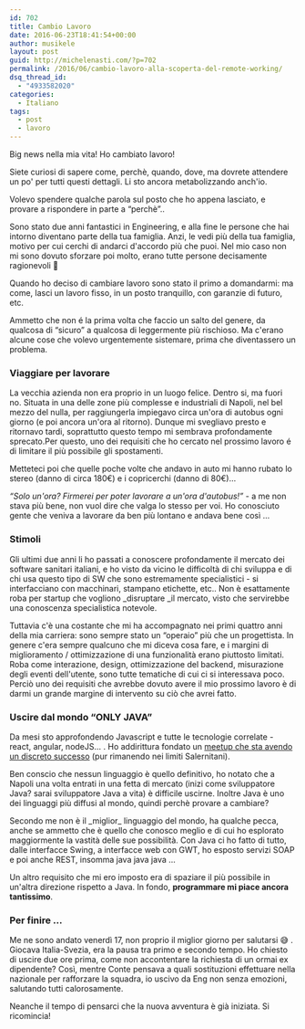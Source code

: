 ```yaml
---
id: 702
title: Cambio Lavoro
date: 2016-06-23T18:41:54+00:00
author: musikele
layout: post
guid: http://michelenasti.com/?p=702
permalink: /2016/06/cambio-lavoro-alla-scoperta-del-remote-working/
dsq_thread_id:
  - "4933582020"
categories:
  - Italiano
tags:
  - post
  - lavoro
---
```

Big news nella mia vita! Ho cambiato lavoro!

Siete curiosi di sapere come, perchè, quando, dove, ma dovrete attendere un po' per tutti questi dettagli. Li sto ancora metabolizzando anch'io.

Volevo spendere qualche parola sul posto che ho appena lasciato, e provare a rispondere in parte a &#8220;perchè&#8221;..

Sono stato due anni fantastici in Engineering, e alla fine le persone che hai intorno diventano parte della tua famiglia. Anzi, le vedi più della tua famiglia, motivo per cui cerchi di andarci d'accordo più che puoi. Nel mio caso non mi sono dovuto sforzare poi molto, erano tutte persone decisamente ragionevoli 🙂

Quando ho deciso di cambiare lavoro sono stato il primo a domandarmi: ma come, lasci un lavoro fisso, in un posto tranquillo, con garanzie di futuro, etc.
  
Ammetto che non é la prima volta che faccio un salto del genere, da qualcosa di &#8220;sicuro&#8221; a qualcosa di leggermente più rischioso. Ma c'erano alcune cose che volevo urgentemente sistemare, prima che diventassero un problema.

### Viaggiare per lavorare

La vecchia azienda non era proprio in un luogo felice. Dentro si, ma fuori no. Situata in una delle zone più complesse e industriali di Napoli, nel bel mezzo del nulla, per raggiungerla impiegavo circa un'ora di autobus ogni giorno (e poi ancora un'ora al ritorno). Dunque mi svegliavo presto e ritornavo tardi, soprattutto questo tempo mi sembrava profondamente sprecato.Per questo, uno dei requisiti che ho cercato nel prossimo lavoro é di limitare il più possibile gli spostamenti.

Metteteci poi che quelle poche volte che andavo in auto mi hanno rubato lo stereo (danno di circa 180€) e i copricerchi (danno di 80€)...

_&#8220;Solo un'ora? Firmerei per poter lavorare a un'ora d'autobus!&#8221;_ - a me non stava più bene, non vuol dire che valga lo stesso per voi. Ho conosciuto gente che veniva a lavorare da ben più lontano e andava bene così ...

### Stimoli

Gli ultimi due anni li ho passati a conoscere profondamente il mercato dei software sanitari italiani, e ho visto da vicino le difficoltà di chi sviluppa e di chi usa questo tipo di SW che sono estremamente specialistici - si interfacciano con macchinari, stampano etichette, etc.. Non è esattamente roba per startup che vogliono _disruptare _il mercato, visto che servirebbe una conoscenza specialistica notevole.

Tuttavia c'è una costante che mi ha accompagnato nei primi quattro anni della mia carriera: sono sempre stato un &#8220;operaio&#8221; più che un progettista. In genere c'era sempre qualcuno che mi diceva cosa fare, e i margini di miglioramento / ottimizzazione di una funzionalità erano piuttosto limitati. Roba come interazione, design, ottimizzazione del backend, misurazione degli eventi dell'utente, sono tutte tematiche di cui ci si interessava poco. Perciò uno dei requisiti che avrebbe dovuto avere il mio prossimo lavoro è di darmi un grande margine di intervento su ciò che avrei fatto.

### Uscire dal mondo &#8220;ONLY JAVA&#8221;

Da mesi sto approfondendo Javascript e tutte le tecnologie correlate - react, angular, nodeJS... . Ho addirittura fondato un [meetup che sta avendo un discreto successo](http://michelenasti.com/2016/02/javascript-meetup-a-salerno/) (pur rimanendo nei limiti Salernitani).

Ben conscio che nessun linguaggio è quello definitivo, ho notato che a Napoli una volta entrati in una fetta di mercato (inizi come sviluppatore Java? sarai sviluppatore Java a vita) è difficile uscirne. Inoltre Java è uno dei linguaggi più diffusi al mondo, quindi perchè provare a cambiare?

Secondo me non è il \_miglior\_ linguaggio del mondo, ha qualche pecca, anche se ammetto che è quello che conosco meglio e di cui ho esplorato maggiormente la vastità delle sue possibilità. Con Java ci ho fatto di tutto, dalle interfacce Swing, a interfacce web con GWT, ho esposto servizi SOAP e poi anche REST, insomma java java java ...

Un altro requisito che mi ero imposto era di spaziare il più possibile in un'altra direzione rispetto a Java. In fondo, **programmare mi piace ancora tantissimo**.

### Per finire ...

Me ne sono andato venerdì 17, non proprio il miglior giorno per salutarsi 😅 . Giocava Italia-Svezia, era la pausa tra primo e secondo tempo. Ho chiesto di uscire due ore prima, come non accontentare la richiesta di un ormai ex dipendente? Così, mentre Conte pensava a quali sostituzioni effettuare nella nazionale per rafforzare la squadra, io uscivo da Eng non senza emozioni, salutando tutti calorosamente.

Neanche il tempo di pensarci che la nuova avventura è già iniziata. Si ricomincia!
